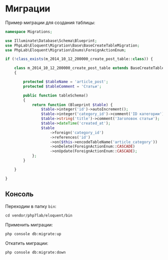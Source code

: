 # Миграции

Пример миграции для создания таблицы:

```php
namespace Migrations;

use Illuminate\Database\Schema\Blueprint;
use PhpLab\Eloquent\Migration\Base\BaseCreateTableMigration;
use PhpLab\Eloquent\Migration\Enums\ForeignActionEnum;

if (!class_exists(m_2014_10_12_200000_create_post_table::class)) {

    class m_2014_10_12_200000_create_post_table extends BaseCreateTableMigration
    {

        protected $tableName = 'article_post';
        protected $tableComment = 'Статьи';

        public function tableSchema()
        {
            return function (Blueprint $table) {
                $table->integer('id')->autoIncrement();
                $table->integer('category_id')->comment('ID категории');
                $table->string('title')->comment('Заголовок статьи');
                $table->dateTime('created_at');
                $table
                    ->foreign('category_id')
                    ->references('id')
                    ->on($this->encodeTableName('article_category'))
                    ->onDelete(ForeignActionEnum::CASCADE)
                    ->onUpdate(ForeignActionEnum::CASCADE);
            };
        }

    }

}
```

## Консоль

Переходим в папку `bin`:

    cd vendor/php7lab/eloquent/bin

Применить миграции:

    php console db:migrate:up

Откатить миграции:

    php console db:migrate:down

